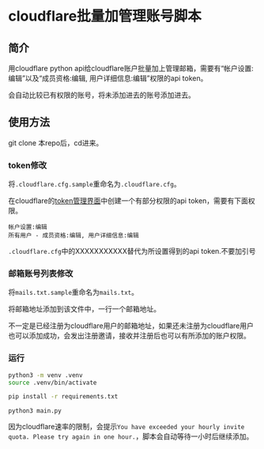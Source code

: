 # cloudflare批量加管理账号脚本

## 简介

用cloudflare python api给cloudflare账户批量加上管理邮箱，需要有“帐户设置:编辑”以及“成员资格:编辑, 用户详细信息:编辑”权限的api token。

会自动比较已有权限的账号，将未添加进去的账号添加进去。

## 使用方法

git clone 本repo后，cd进来。

### token修改

将```.cloudflare.cfg.sample```重命名为```.cloudflare.cfg```。

在cloudflare的[token管理界面](https://dash.cloudflare.com/profile/api-tokens)中创建一个有部分权限的api token，需要有下面权限。

```
帐户设置:编辑
所有用户 - 成员资格:编辑, 用户详细信息:编辑
```

```.cloudflare.cfg```中的XXXXXXXXXXX替代为所设置得到的api token.不要加引号

### 邮箱账号列表修改

将```mails.txt.sample```重命名为```mails.txt```。

将邮箱地址添加到该文件中，一行一个邮箱地址。

不一定是已经注册为cloudflare用户的邮箱地址，如果还未注册为cloudflare用户也可以添加成功，会发出注册邀请，接收并注册后也可以有所添加的账户权限。

### 运行

```bash
python3 -m venv .venv
source .venv/bin/activate
```

```bash
pip install -r requirements.txt
```

```
python3 main.py
```

因为cloudflare速率的限制，会提示```You have exceeded your hourly invite quota. Please try again in one hour.```，脚本会自动等待一小时后继续添加。


